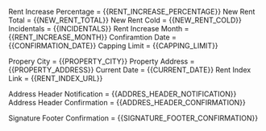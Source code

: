 Rent Increase Percentage = {{RENT_INCREASE_PERCENTAGE}}
New Rent Total = {{NEW_RENT_TOTAL}}
New Rent Cold = {{NEW_RENT_COLD}}
Incidentals = {{INCIDENTALS}}
Rent Increase Month = {{RENT_INCREASE_MONTH}}
Confiramtion Date = {{CONFIRMATION_DATE}}
Capping Limit = {{CAPPING_LIMIT}}

Propery City = {{PROPERTY_CITY}}
Property Address = {{PROPERTY_ADDRESS}}
Current Date = {{CURRENT_DATE}}
Rent Index Link = {{RENT_INDEX_URL}}

Address Header Notification = {{ADDRES_HEADER_NOTIFICATION}}
Address Header Confirmation = {{ADDRES_HEADER_CONFIRMATION}}

Signature Footer Confirmation = {{SIGNATURE_FOOTER_CONFIRMATION}}